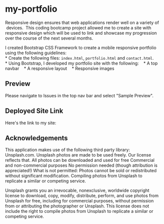 # my-portfolio

Responsive design ensures that web applications render well on a variety of devices. 
This coding bootcamp project allowed me to create a site with responsive design which will be used to link and showcase my progression over the course of the next several months.

I created Bootstrap CSS Framework to create a mobile responsive portfolio using the following guidelines:
* Create the following files: `index.html`, `portfolio.html` and `contact.html`.
* Using Bootstrap, I developed my portfolio site with the following:
   * A top navbar
   * A responsive layout
   * Responsive images

## Preview
Please navigate to Issues in the top nav bar and select "Sample Preview".

## Deployed Site Link
Here's the link to my site: 

## Acknowledgements
This application makes use of the following third party library: Unsplash.com.
Unsplash photos are made to be used freely. Our license reflects that.
All photos can be downloaded and used for free
Commercial and non-commercial purposes
No permission needed (though attribution is appreciated!)
What is not permitted:
    Photos cannot be sold or redistributed without significant modification.
    Compiling photos from Unsplash to replicate a similar or competing service.

Unsplash grants you an irrevocable, nonexclusive, worldwide copyright license to download, copy, modify, distribute, perform, and use photos from Unsplash for free, including for commercial purposes, without permission from or attributing the photographer or Unsplash. This license does not include the right to compile photos from Unsplash to replicate a similar or competing service.

 

